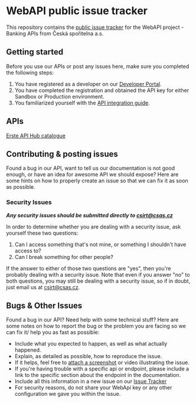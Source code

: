 # WebAPI public issue tracker
This repository contains the [public issue tracker](https://github.com/Ceskasporitelna/WebAPI/issues) for the WebAPI project  - Banking APIs from Česká spořitelna a.s.

## Getting started

Before you use our APIs or post any issues here, make sure you completed the following steps:

1. You have registered as a developer on our [Developer Portal](https://developers.erstegroup.com).
1. You have completed the registration and obtained the API key for either Sandbox or Production environment.
1. You familiarized yourself with the [API integration guide](https://developers.erstegroup.com/docs/guides/csas-how-to-call-api).

## APIs

[Erste API Hub catalogue](https://developers.erstegroup.com/docs/apis/bank.csas)



## Contributing & posting issues

Found a bug in our API, want to tell us our documentation is not good enough, or have an idea for awesome API we should expose? Here are some hints on how to properly create an issue so that we can fix it as soon as possible.

### Security Issues

***Any security issues should be submitted directly to
<csirt@csas.cz>***

In order to determine whether you are dealing with a security issue, ask
yourself these two questions:

1. Can I access something that's not mine, or something I shouldn't have access
   to? 
2. Can I break something for other people?

If the answer to either of those two questions are "yes", then you're probably
dealing with a security issue. Note that even if you answer "no" to both
questions, you may still be dealing with a security issue, so if in doubt,
just email us at <csirt@csas.cz>.

## Bugs & Other Issues

Found a bug in our API? Need help with some technical stuff? Here are some notes on how to report the bug or the problem you are facing so we can fix it/ help you as fast as possible:

- Include what you expected to happen, as well as what actually happened.
- Explain, as detailed as possible, how to reproduce the issue.
- If it helps, feel free to [attach a
  screenshot](https://github.com/blog/1347-issue-attachments) or video
  illustrating the issue.
- If you're having trouble with a specific api or endpoint, please include a link to the
  specific section about the endpoint in the documentation.
- Include all this information in a new issue on our [Issue Tracker](https://github.com/Ceskasporitelna/WebAPI/issues)
- For security reasons, do not share your WebApi key or any other configuration we gave you within the issue.
